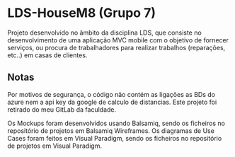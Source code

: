 # LDS-HouseM8 (Grupo 7)

Projeto desenvolvido no âmbito da disciplina LDS, que consiste no desenvolvimento de uma aplicação MVC mobile com o objetivo de fornecer serviços, ou procura de trabalhadores para realizar trabalhos (reparações, etc..) em casas de clientes.

## Notas

Por motivos de segurança, o código não contém as ligações as BDs do azure nem a api key da google de calculo de distancias.
Este projeto foi retirado do meu GitLab da faculdade.

Os Mockups foram desenvolvidos usando Balsamiq, sendo os ficheiros no repositório de projetos em Balsamiq Wireframes. 
Os diagramas de Use Cases foram feitos em Visual Paradigm, sendo os ficheiros no repositório de projetos em Visual Paradigm.
